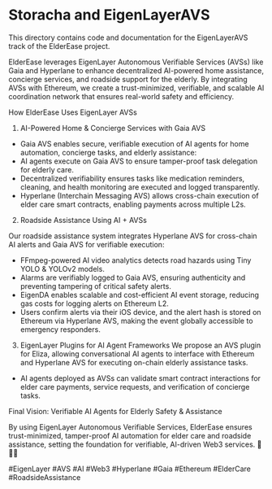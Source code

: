 # Storacha and EigenLayerAVS

This directory contains code and documentation for the EigenLayerAVS track of the ElderEase project.

ElderEase leverages EigenLayer Autonomous Verifiable Services (AVSs) like Gaia and Hyperlane to enhance decentralized AI-powered home assistance, concierge services, and roadside support for the elderly. By integrating AVSs with Ethereum, we create a trust-minimized, verifiable, and scalable AI coordination network that ensures real-world safety and efficiency.

How ElderEase Uses EigenLayer AVSs

1. AI-Powered Home & Concierge Services with Gaia AVS
- Gaia AVS enables secure, verifiable execution of AI agents for home automation, concierge tasks, and elderly assistance:
- AI agents execute on Gaia AVS to ensure tamper-proof task delegation for elderly care.
- Decentralized verifiability ensures tasks like medication reminders, cleaning, and health monitoring are executed and logged transparently.
- Hyperlane (Interchain Messaging AVS) allows cross-chain execution of elder care smart contracts, enabling payments across multiple L2s.

2. Roadside Assistance Using AI + AVSs

Our roadside assistance system integrates Hyperlane AVS for cross-chain AI alerts and Gaia AVS for verifiable execution:
- FFmpeg-powered AI video analytics detects road hazards using Tiny YOLO & YOLOv2 models.
- Alarms are verifiably logged to Gaia AVS, ensuring authenticity and preventing tampering of critical safety alerts.
- EigenDA enables scalable and cost-efficient AI event storage, reducing gas costs for logging alerts on Ethereum L2.
- Users confirm alerts via their iOS device, and the alert hash is stored on Ethereum via Hyperlane AVS, making the event globally accessible to emergency responders.

3. EigenLayer Plugins for AI Agent Frameworks
We propose an AVS plugin for Eliza, allowing conversational AI agents to interface with Ethereum and Hyperlane AVS for executing on-chain elderly assistance tasks.
- AI agents deployed as AVSs can validate smart contract interactions for elder care payments, service requests, and verification of concierge tasks.


Final Vision: Verifiable AI Agents for Elderly Safety & Assistance

By using EigenLayer Autonomous Verifiable Services, ElderEase ensures trust-minimized, tamper-proof AI automation for elder care and roadside assistance, setting the foundation for verifiable, AI-driven Web3 services. 🚀🏡🚗

#EigenLayer #AVS #AI #Web3 #Hyperlane #Gaia #Ethereum #ElderCare #RoadsideAssistance
